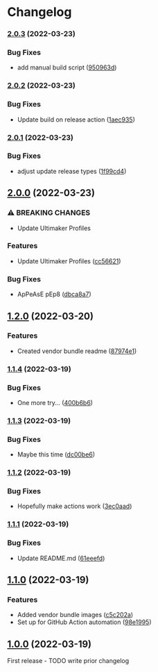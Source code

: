 # Changelog

### [2.0.3](https://github.com/iforge-uos/slicer-config/compare/v2.0.2...v2.0.3) (2022-03-23)


### Bug Fixes

* add manual build script ([950963d](https://github.com/iforge-uos/slicer-config/commit/950963d66e580f65fcbd119ea9859bc16294366d))

### [2.0.2](https://github.com/iforge-uos/slicer-config/compare/v2.0.1...v2.0.2) (2022-03-23)


### Bug Fixes

* Update build on release action ([1aec935](https://github.com/iforge-uos/slicer-config/commit/1aec93523e28c4ac77c246495dc7813491f37aea))

### [2.0.1](https://github.com/iforge-uos/slicer-config/compare/v2.0.0...v2.0.1) (2022-03-23)


### Bug Fixes

* adjust update release types ([1f99cd4](https://github.com/iforge-uos/slicer-config/commit/1f99cd4db0ce3d9f03c9661789c1fc15bf2aa5c7))

## [2.0.0](https://github.com/iforge-uos/slicer-config/compare/v1.2.0...v2.0.0) (2022-03-23)


### ⚠ BREAKING CHANGES

* Update Ultimaker Profiles

### Features

* Update Ultimaker Profiles ([cc56621](https://github.com/iforge-uos/slicer-config/commit/cc56621a2a89190772432f6ed05c0f029f5df544))


### Bug Fixes

* ApPeAsE pEp8 ([dbca8a7](https://github.com/iforge-uos/slicer-config/commit/dbca8a7c6a0d5b5d44a3298a89727438a945fca3))

## [1.2.0](https://github.com/iforge-uos/slicer-config/compare/v1.1.4...v1.2.0) (2022-03-20)


### Features

* Created vendor bundle readme ([87974e1](https://github.com/iforge-uos/slicer-config/commit/87974e199d8bc44c3b1bd23bf64da3a8655806c3))

### [1.1.4](https://github.com/iforge-uos/slicer-config/compare/v1.1.3...v1.1.4) (2022-03-19)


### Bug Fixes

* One more try... ([400b6b6](https://github.com/iforge-uos/slicer-config/commit/400b6b6b60ee84339c30796edc80627b3ab514c5))

### [1.1.3](https://github.com/iforge-uos/slicer-config/compare/v1.1.2...v1.1.3) (2022-03-19)


### Bug Fixes

* Maybe this time ([dc00be6](https://github.com/iforge-uos/slicer-config/commit/dc00be648eecd75e7aa0411bda520d103876d6e7))

### [1.1.2](https://github.com/iforge-uos/slicer-config/compare/v1.1.1...v1.1.2) (2022-03-19)


### Bug Fixes

* Hopefully make actions work ([3ec0aad](https://github.com/iforge-uos/slicer-config/commit/3ec0aadbdbed2f48c6c7bef88fd65a6958ad7829))

### [1.1.1](https://github.com/iforge-uos/slicer-config/compare/v1.1.0...v1.1.1) (2022-03-19)


### Bug Fixes

* Update README.md ([61eeefd](https://github.com/iforge-uos/slicer-config/commit/61eeefda8dc4c35b75d6c9b6d98c253d6888723d))

## [1.1.0](https://github.com/iforge-uos/slicer-config/compare/v1.0.0...v1.1.0) (2022-03-19)


### Features

* Added vendor bundle images ([c5c202a](https://github.com/iforge-uos/slicer-config/commit/c5c202a6b7ed307872711e634fabdea104170e8c))
* Set up for GitHub Action automation ([98e1995](https://github.com/iforge-uos/slicer-config/commit/98e199552e24d9dd364c8675aed9bc903621431b))

## [1.0.0]() (2022-03-19)

First release - TODO write prior changelog

